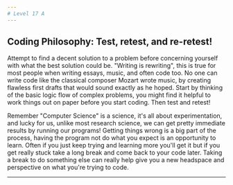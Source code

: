 ```yaml
---
# Level 17 A
---
```


## Coding Philosophy: Test, retest, and re-retest!

Attempt to find a decent solution to a problem before concerning yourself with what the best solution could be. "Writing is rewriting", this is true for most people when writing essays, music, and often code too. No one can write code like the classical composer Mozart wrote music, by creating flawless first drafts that would sound exactly as he hoped. Start by thinking of the basic logic flow of complex problems, you might find it helpful to work things out on paper before you start coding. Then test and retest!

Remember "Computer Science" is a science, it's all about experimentation, and lucky for us, unlike most research science, we can get pretty immediate results by running our programs! Getting things wrong is a big part of the process, having the program not do what you expect is an opportunity to learn. Often if you just keep trying and learning more you'll get it but if you get really stuck take a long break and come back to your code later. Taking a break to do something else can really help give you a new headspace and perspective on what you're trying to code.

---
